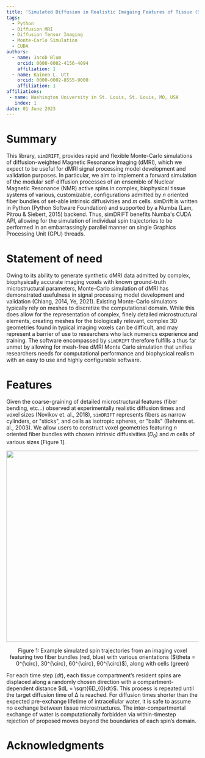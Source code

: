 ```yaml
---
title: 'Simulated Diffusion in Realistic Imagaing Features of Tissue (Sim-DRIFT)'
tags:
  - Python
  - Diffusion MRI
  - Diffusion Tensor Imaging
  - Monte-Carlo Simulation
  - CUDA
authors:
  - name: Jacob Blum
    orcid: 0000-0002-4156-4094
    affiliation: 1
  - name: Kainen L. Utt
    orcid: 0000-0002-8555-9000
    affiliation: 1
affiliations:
 - name: Washington University in St. Louis, St. Louis, MO, USA
   index: 1
date: 01 June 2023
---
```


# Summary
This library, `simDRIFT`, provides rapid and flexible Monte-Carlo simulations of diffusion-weighted Magnetic Resonance Imaging (dMRI), which we expect to be useful for dMRI signal processing model development and validation purposes. In particular, we aim to implement a forward simulation of the modular self-diffusion processes of an ensemble of Nuclear Magnetic Resonance (NMR) active spins in complex, biophysical tissue systems of various, customizable, configurations admitted by $n$ oriented fiber bundles of set-able intrinsic diffusivities and $m$ cells. simDrift is written in Python (Python Software Foundation) and supported by a Numba (Lam, Pitrou & Siebert, 2015) backend. Thus, simDRIFT benefits Numba's CUDA API, allowing for the simulation of individual spin trajectories to be performed in an embarrassingly parallel manner on single Graphics Processing Unit (GPU) threads.



# Statement of need
Owing to its ability to generate synthetic dMRI data admitted by complex, biophysically accurate imaging voxels with known ground-truth microstructural parameters, Monte-Carlo simulation of dMRI has demonstrated usefulness in signal processing model development and validation (Chiang, 2014, Ye, 2021). Existing Monte-Carlo simulators typically rely on meshes to discretize the computational domain. While this does allow for the representation of complex, finely detailed microstructural elements, creating meshes for the biologically relevant, complex 3D geometries found in typical imaging voxels can be difficult, and may represent a barrier of use to researchers who lack numerics experience and training. The software encompassed by `simDRIFT` therefore fulfills a thus far unmet by allowing for mesh-free dMRI Monte Carlo simulation that unifies researchers needs for computational performance and biophysical realism with an easy to use and highly configurable software.

# Features
Given the coarse-graining of detailed microstructural features (fiber bending, etc...) observed at experimentally realistic diffusion times and voxel sizes (Novikov et. al., 2018), `simDRIFT` represents fibers as narrow cylinders, or "sticks", and cells as isotropic spheres, or "balls" (Behrens et. al., 2003). We allow users to construct voxel geometries featuring $n$ oriented fiber bundles with chosen intrinsic diffusivities $(D_{0})$ and $m$ cells of various sizes [Figure 1]. 

<p align = "center"> <img src = "https://github.com/jacobblum/dMRI-MCSIM/blob/dev/Version_2.1.0/joss/figs/simulation_configuration.png" width = "650" height = "500"> </p> 
<p align = "center"> Figure 1: Example simulated spin trajectories from an imaging voxel featuring two fiber bundles (red, blue) with various orientations ($\theta = 0^{\circ}, 30^{\circ}, 60^{\circ}, 90^{\circ}$), along with cells (green) </p> 



For each time step ($dt$), each tissue compartment’s resident spins are displaced along a randomly chosen direction with a compartment-dependent distance $dL = \sqrt{6D_{0}dt}$. This process is repeated until the target diffusion time of Δ is reached. For diffusion times shorter than the expected pre-exchange lifetime of intracellular water, it is safe to assume no exchange between tissue microstructures. The inter-compartmental exchange of water is computationally forbidden via within-timestep rejection of proposed moves beyond the boundaries of each spin’s domain.


# Acknowledgments

